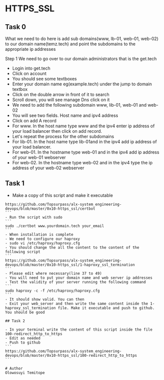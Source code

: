 # HTTPS_SSL

## Task 0

What we need to do here is add sub domains(www, lb-01, web-01, web-02) to our domain name(temz.tech) and point the subdomains to the appropriate ip addresses

Step 1
We need to go over to our domain administrators that is the get.tech


- Login into get.tech
- Click on account
- You should see some textboxes
- Enter your domain name eg(example.tech) under the jump to domain textbox
- Click on the double arrow in front of it to search
- Scroll down, you will see manage Dns click on it
- We need to add the following subdomain www, lib-01, web-01 and web-02
- You will see two fields. Host name and ipv4 address
- Click on add A record
- For www. In the host name type www and the ipv4 enter ip address of your load balancer then click on add record.
- Let's repeat the process for the other subdomains
- For lib-01. In the host name type lib-01and in the ipv4 add ip address of your load balancer.
- For web-01. In the hostname type web-01 and in the ipv4 add ip address of your web-01 webserver
- For web-02. In the hostname type web-02 and in the ipv4 type the ip address of your web-02 webserver

## Task 1

- Make a copy of this script and make it executable

````
https://github.com/Topsurpass/alx-system_engineering-devops/blob/master/0x10-https_ssl/certbot
```
- Run the script with sudo
```
sudo ./certbot www.yourdomain.tech your_email
```
- When installation is complete
- We need to configure our haproxy
- sudo vi /etc/haproxy/haproxy.cfg
- You should change the all the content to the content of the following script
```
https://github.com/Topsurpass/alx-system_engineering-devops/blob/master/0x10-https_ssl/1-haproxy_ssl_termination
```
- Please edit where necessary(line 37 to 49)
- You will need to put your domain name and web server ip addresses
- Test the validity of your server running the following command
```
sudo haproxy -c -f /etc/haproxy/haproxy.cfg
```
- It should show valid. You can then
- Exit your web_server and then write the same content inside the 1-haproxy_ssl_termination file. Make it executable and push to github. You should be good

## Task 2

- In your terminal write the content of this script inside the file 100-redirect_http_to_https
- Edit as needed
- Push to github
```
https://github.com/Topsurpass/alx-system_engineering-devops/blob/master/0x10-https_ssl/100-redirect_http_to_https 
```

# Author
Olowosuyi Temitope
